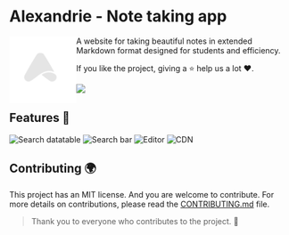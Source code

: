 # Alexandrie - Note taking app

<img src="./frontend/public/Logo/Alexandrie-logo-dark.png" width="120" align="left">


A website for taking beautiful notes in extended Markdown format designed for students and efficiency.  

If you like the project, giving a ⭐ help us a lot ❤️.


<img src="https://github.com/user-attachments/assets/4a011007-d2f5-4ab5-8191-297b93d60144"/>


## Features 🚀

![Search datatable](https://github.com/user-attachments/assets/21153a36-35f3-40ed-a728-d978834b7031)
![Search bar](https://github.com/user-attachments/assets/6ba2e3ff-2119-40aa-9fdd-4a2a86dbf91e)
![Editor](https://github.com/user-attachments/assets/03064f40-9f05-45a8-aed7-5c0c56469f24)
![CDN](https://github.com/user-attachments/assets/9932c414-78aa-4bd0-a137-d69af68c78c6)


## Contributing 🌍

This project has an MIT license. And you are welcome to contribute.
For more details on contributions, please read the [CONTRIBUTING.md](./CONTRIBUTING.md) file.

> Thank you to everyone who contributes to the project. 🎉
